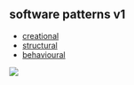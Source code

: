 software patterns v1
------------------

- [creational]()
- [structural]()
- [behavioural]()

![](https://upload.wikimedia.org/wikipedia/commons/thumb/4/43/2006-01-14_Surface_waves.jpg/440px-2006-01-14_Surface_waves.jpg)

